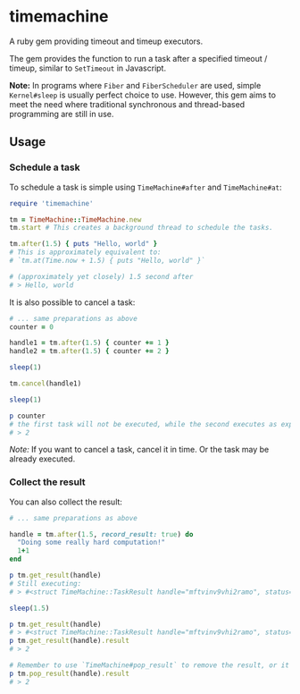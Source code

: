 # timemachine
A ruby gem providing timeout and timeup executors.

The gem provides the function to run a task after a specified timeout / timeup, similar to `SetTimeout` in Javascript.

**Note:**
In programs where `Fiber` and `FiberScheduler` are used, simple `Kernel#sleep` is usually perfect choice to use. 
However, this gem aims to meet the need where traditional synchronous and thread-based programming are still in use.

## Usage

### Schedule a task

To schedule a task is simple using `TimeMachine#after` and `TimeMachine#at`:

```Ruby
require 'timemachine'

tm = TimeMachine::TimeMachine.new
tm.start # This creates a background thread to schedule the tasks.

tm.after(1.5) { puts "Hello, world" }
# This is approximately equivalent to:
# `tm.at(Time.now + 1.5) { puts "Hello, world" }`

# (approximately yet closely) 1.5 second after
# > Hello, world
```

It is also possible to cancel a task:

```Ruby
# ... same preparations as above
counter = 0

handle1 = tm.after(1.5) { counter += 1 }
handle2 = tm.after(1.5) { counter += 2 }

sleep(1)

tm.cancel(handle1)

sleep(1)

p counter
# the first task will not be executed, while the second executes as expected:
# > 2
```
*Note:* If you want to cancel a task, cancel it in time. Or the task may be already executed.

### Collect the result

You can also collect the result:

```Ruby
# ... same preparations as above

handle = tm.after(1.5, record_result: true) do
  "Doing some really hard computation!"  
  1+1 
end

p tm.get_result(handle)
# Still executing:
# > #<struct TimeMachine::TaskResult handle="mftvinv9vhi2ramo", status=:PENDING, record_result=true, result=nil

sleep(1.5)

p tm.get_result(handle)
# > #<struct TimeMachine::TaskResult handle="mftvinv9vhi2ramo", status=:FINISHED, record_result=true, result=2>
p tm.get_result(handle).result
# > 2

# Remember to use `TimeMachine#pop_result` to remove the result, or it will take up the memory all the time!
p tm.pop_result(handle).result
# > 2
```
